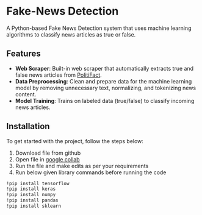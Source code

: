 # Fake-News Detection

A Python-based Fake News Detection system that uses machine learning algorithms to classify news articles as true or false.

## Features

- **Web Scraper**: Built-in web scraper that automatically extracts true and false news articles from [PolitiFact](https://www.politifact.com).
- **Data Preprocessing**: Clean and prepare data for the machine learning model by removing unnecessary text, normalizing, and tokenizing news content.
- **Model Training**: Trains on labeled data (true/false) to classify incoming news articles.

## Installation

To get started with the project, follow the steps below:

1. Download file from github
2. Open file in [google collab](https://colab.research.google.com)
3. Run the file and make edits as per your requirements
4. Run below given library commands before running the code
```bash
!pip install tensorflow
!pip install keras 
!pip install numpy
!pip install pandas
!pip install sklearn
